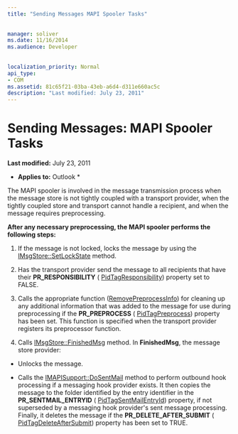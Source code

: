 ```yaml
---
title: "Sending Messages MAPI Spooler Tasks"
 
 
manager: soliver
ms.date: 11/16/2014
ms.audience: Developer
 
 
localization_priority: Normal
api_type:
- COM
ms.assetid: 81c65f21-03ba-43eb-a6d4-d311e660ac5c
description: "Last modified: July 23, 2011"
---
```


# Sending Messages: MAPI Spooler Tasks

 **Last modified:** July 23, 2011 
  
 * **Applies to:** Outlook * 
  
The MAPI spooler is involved in the message transmission process when the message store is not tightly coupled with a transport provider, when the tightly coupled store and transport cannot handle a recipient, and when the message requires preprocessing.
  
 **After any necessary preprocessing, the MAPI spooler performs the following steps:**
  
1. If the message is not locked, locks the message by using the [IMsgStore::SetLockState](imsgstore-setlockstate.md) method. 
    
2. Has the transport provider send the message to all recipients that have their **PR_RESPONSIBILITY** ( [PidTagResponsibility](pidtagresponsibility-canonical-property.md)) property set to FALSE. 
    
3. Calls the appropriate function ([RemovePreprocessInfo](removepreprocessinfo.md)) for cleaning up any additional information that was added to the message for use during preprocessing if the **PR_PREPROCESS** ( [PidTagPreprocess](pidtagpreprocess-canonical-property.md)) property has been set. This function is specified when the transport provider registers its preprocessor function. 
    
4. Calls [IMsgStore::FinishedMsg](imsgstore-finishedmsg.md) method. In **FinishedMsg**, the message store provider:
    
  - Unlocks the message.
    
  - Calls the [IMAPISupport::DoSentMail](imapisupport-dosentmail.md) method to perform outbound hook processing if a messaging hook provider exists. It then copies the message to the folder identified by the entry identifier in the **PR_SENTMAIL_ENTRYID** ( [PidTagSentMailEntryId](pidtagsentmailentryid-canonical-property.md)) property, if not superseded by a messaging hook provider's sent message processing. Finally, it deletes the message if the **PR_DELETE_AFTER_SUBMIT** ( [PidTagDeleteAfterSubmit](pidtagdeleteaftersubmit-canonical-property.md)) property has been set to TRUE. 
    

